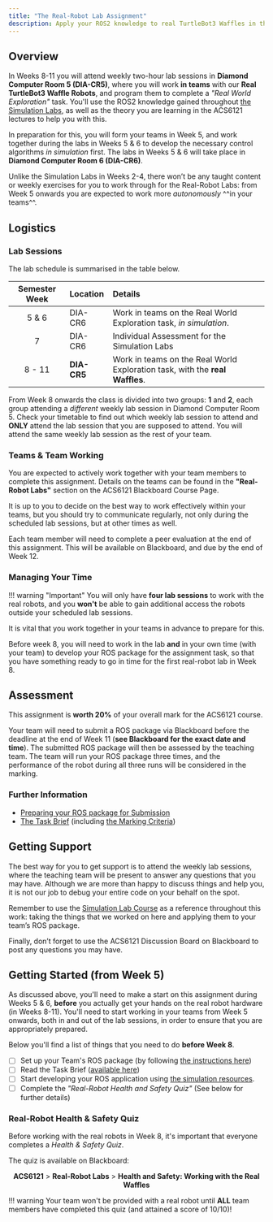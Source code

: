 ```yaml
---
title: "The Real-Robot Lab Assignment"
description: Apply your ROS2 knowledge to real TurtleBot3 Waffles in the lab.
--- 
```


## Overview

In Weeks 8-11 you will attend weekly two-hour lab sessions in **Diamond Computer Room 5 (DIA-CR5)**, where you will work **in teams** with our **Real TurtleBot3 Waffle Robots**, and program them to complete a *"Real World Exploration"* task. You'll use the ROS2 knowledge gained throughout [the Simulation Labs](../sim/README.md), as well as the theory you are learning in the ACS6121 lectures to help you with this.

In preparation for this, you will form your teams in Week 5, and work together during the labs in Weeks 5 & 6 to develop the necessary control algorithms *in simulation* first. The labs in Weeks 5 & 6 will take place in **Diamond Computer Room 6 (DIA-CR6)**.

Unlike the Simulation Labs in Weeks 2-4, there won’t be any taught content or weekly exercises for you to work through for the Real-Robot Labs: from Week 5 onwards you are expected to work more *autonomously* ^^in your teams^^. 

## Logistics

### Lab Sessions

The lab schedule is summarised in the table below.

<center>

| Semester Week | Location | Details |
| :---:         | :---     | :---    |
| 5 & 6  | DIA-CR6 | Work in teams on the Real World Exploration task, *in simulation*.  | 
| 7  | DIA-CR6 | Individual Assessment for the Simulation Labs | 
| 8 - 11 | **DIA-CR5** | Work in teams on the Real World Exploration task, with the **real Waffles**.  | 

</center>

From Week 8 onwards the class is divided into two groups: **1** and **2**, each group attending a *different* weekly lab session in Diamond Computer Room 5. Check your timetable to find out which weekly lab session to attend and **ONLY** attend the lab session that you are supposed to attend. You will attend the same weekly lab session as the rest of your team.

### Teams & Team Working

You are expected to actively work together with your team members to complete this assignment. Details on the teams can be found in the **"Real-Robot Labs"** section on the ACS6121 Blackboard Course Page.

It is up to you to decide on the best way to work effectively within your teams, but you should try to communicate regularly, not only during the scheduled lab sessions, but at other times as well.

Each team member will need to complete a peer evaluation at the end of this assignment. This will be available on Blackboard, and due by the end of Week 12.

### Managing Your Time

!!! warning "Important"
    You will only have **four lab sessions** to work with the real robots, and you **won't** be able to gain additional access the robots outside your scheduled lab sessions.
    
It is vital that you work together in your teams in advance to prepare for this. 

Before week 8, you will need to work in the lab **and** in your own time (with your team) to develop your ROS package for the assignment task, so that you have something ready to go in time for the first real-robot lab in Week 8.

## Assessment

This assignment is **worth 20%** of your overall mark for the ACS6121 course.

Your team will need to submit a ROS package via Blackboard before the deadline at the end of Week 11 (**see Blackboard for the exact date and time**). The submitted ROS package will then be assessed by the teaching team. The team will run your ROS package three times, and the performance of the robot during all three runs will be considered in the marking. 

### Further Information

* [Preparing your ROS package for Submission](./submission.md#exporting-your-ros-package-for-submission)
* [The Task Brief](./the-task.md) (including [the Marking Criteria](./the-task.md#marking))

## Getting Support

The best way for you to get support is to attend the weekly lab sessions, where the teaching team will be present to answer any questions that you may have. Although we are more than happy to discuss things and help you, it is not our job to debug your entire code on your behalf on the spot.

Remember to use the [Simulation Lab Course](../sim/README.md) as a reference throughout this work: taking the things that we worked on here and applying them to your team’s ROS package.

Finally, don’t forget to use the ACS6121 Discussion Board on Blackboard to post any questions you may have.

## Getting Started (from Week 5)

As discussed above, you'll need to make a start on this assignment during Weeks 5 & 6, **before** you actually get your hands on the real robot hardware (in Weeks 8-11). You'll need to start working in your teams from Week 5 onwards, both in and out of the lab sessions, in order to ensure that you are appropriately prepared. 

Below you'll find a list of things that you need to do **before Week 8**.

* [ ] Set up your Team's ROS package (by following [the instructions here](./getting-started.md))
* [ ] Read the Task Brief ([available here](./the-task.md))
* [ ] Start developing your ROS application using [the simulation resources](./sim-resources.md).
* [ ] Complete the *"Real-Robot Health and Safety Quiz"* (See below for further details)

### Real-Robot Health & Safety Quiz

Before working with the real robots in Week 8, it's important that everyone completes a *Health & Safety Quiz*.

The quiz is available on Blackboard: 

<center>

**ACS6121** > **Real-Robot Labs** > **Health and Safety: Working with the Real Waffles**

</center>

!!! warning
    Your team won't be provided with a real robot until **ALL** team members have completed this quiz (and attained a score of 10/10)!